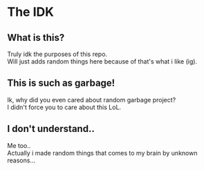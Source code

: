 # The IDK
## What is this?
Truly idk the purposes of this repo.<br>Will just adds random things here because of that's what i like (ig).

## This is such as garbage!
Ik, why did you even cared about random garbage project?<br>I didn't force you to care about this LoL.

## I don't understand..
Me too..<br>Actually i made random things that comes to my brain by unknown reasons...
